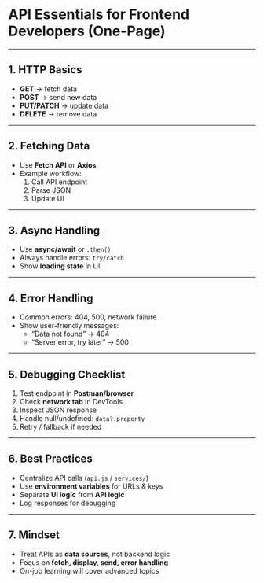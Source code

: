 # API Essentials for Frontend Developers (One-Page)

---

## 1. HTTP Basics
- **GET** → fetch data  
- **POST** → send new data  
- **PUT/PATCH** → update data  
- **DELETE** → remove data  

---

## 2. Fetching Data
- Use **Fetch API** or **Axios**  
- Example workflow:  
  1. Call API endpoint  
  2. Parse JSON  
  3. Update UI  

---

## 3. Async Handling
- Use **async/await** or `.then()`  
- Always handle errors: `try/catch`  
- Show **loading state** in UI  

---

## 4. Error Handling
- Common errors: 404, 500, network failure  
- Show user-friendly messages:  
  - “Data not found” → 404  
  - “Server error, try later” → 500  

---

## 5. Debugging Checklist
1. Test endpoint in **Postman/browser**  
2. Check **network tab** in DevTools  
3. Inspect JSON response  
4. Handle null/undefined: `data?.property`  
5. Retry / fallback if needed  

---

## 6. Best Practices
- Centralize API calls (`api.js` / `services/`)  
- Use **environment variables** for URLs & keys  
- Separate **UI logic** from **API logic**  
- Log responses for debugging  

---

## 7. Mindset
- Treat APIs as **data sources**, not backend logic  
- Focus on **fetch, display, send, error handling**  
- On-job learning will cover advanced topics